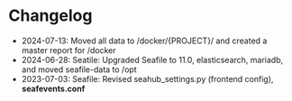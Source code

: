 # Changelog

- 2024-07-13: Moved all data to /docker/{PROJECT}/ and created a master report for /docker
- 2024-06-28: Seatile: Upgraded Seafile to 11.0, elasticsearch, mariadb, and moved seafile-data to /opt
- 2023-07-03: Seafile: Revised seahub_settings.py (frontend config), **seafevents.conf**